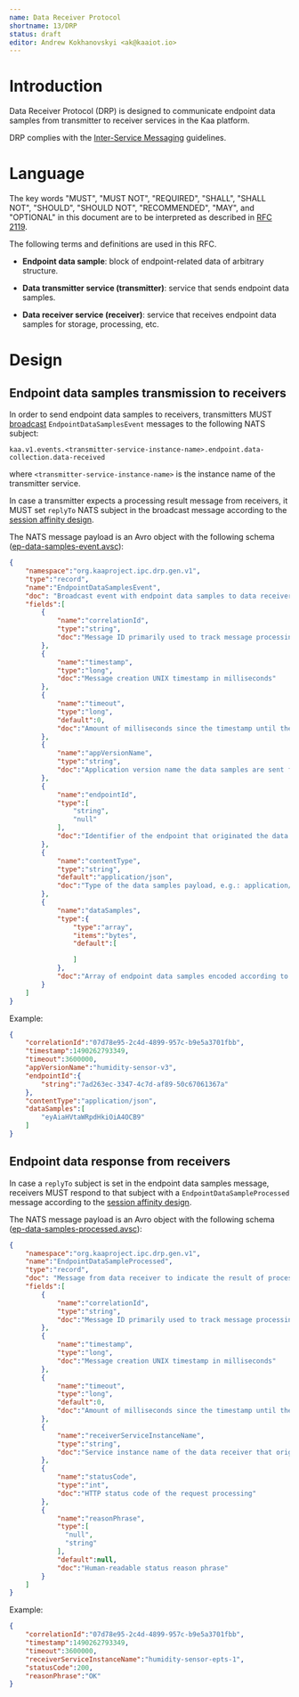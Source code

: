 ```yaml
---
name: Data Receiver Protocol
shortname: 13/DRP
status: draft
editor: Andrew Kokhanovskyi <ak@kaaiot.io>
---
```


<!-- toc -->


# Introduction

Data Receiver Protocol (DRP) is designed to communicate endpoint data samples from transmitter to receiver services in the Kaa platform.

DRP complies with the [Inter-Service Messaging](/0003/README.md) guidelines.


# Language

The key words "MUST", "MUST NOT", "REQUIRED", "SHALL", "SHALL NOT", "SHOULD", "SHOULD NOT", "RECOMMENDED", "MAY", and "OPTIONAL" in this document are to be interpreted as described in [RFC 2119](https://tools.ietf.org/html/rfc2119).

The following terms and definitions are used in this RFC.

- **Endpoint data sample**: block of endpoint-related data of arbitrary structure.

- **Data transmitter service (transmitter)**: service that sends endpoint data samples.

- **Data receiver service (receiver)**: service that receives endpoint data samples for storage, processing, etc.


# Design

## Endpoint data samples transmission to receivers

In order to send endpoint data samples to receivers, transmitters MUST [broadcast](/0003/README.md#broadcast-messaging) `EndpointDataSamplesEvent` messages to the following NATS subject:
```
kaa.v1.events.<transmitter-service-instance-name>.endpoint.data-collection.data-received
```
where `<transmitter-service-instance-name>` is the instance name of the transmitter service.

In case a transmitter expects a processing result message from receivers, it MUST set `replyTo` NATS subject in the broadcast message according to the [session affinity design](/0003/README.md#session-affinity).

The NATS message payload is an Avro object with the following schema ([ep-data-samples-event.avsc](./ep-data-samples-event.avsc)):

```json
{
    "namespace":"org.kaaproject.ipc.drp.gen.v1",
    "type":"record",
    "name":"EndpointDataSamplesEvent",
    "doc": "Broadcast event with endpoint data samples to data receivers",
    "fields":[
        {
            "name":"correlationId",
            "type":"string",
            "doc":"Message ID primarily used to track message processing across services"
        },
        {
            "name":"timestamp",
            "type":"long",
            "doc":"Message creation UNIX timestamp in milliseconds"
        },
        {
            "name":"timeout",
            "type":"long",
            "default":0,
            "doc":"Amount of milliseconds since the timestamp until the message expires. Value of 0 is reserved to indicate no expiration."
        },
        {
            "name":"appVersionName",
            "type":"string",
            "doc":"Application version name the data samples are sent for"
        },
        {
            "name":"endpointId",
            "type":[
                "string",
                "null"
            ],
            "doc":"Identifier of the endpoint that originated the data samples. Null for endpoint-unaware extensions."
        },
        {
            "name":"contentType",
            "type":"string",
            "default":"application/json",
            "doc":"Type of the data samples payload, e.g.: application/json, application/x-protobuf, etc."
        },
        {
            "name":"dataSamples",
            "type":{
                "type":"array",
                "items":"bytes",
                "default":[

                ]
            },
            "doc":"Array of endpoint data samples encoded according to the content type"
        }
    ]
}
```

Example:
```json
{
    "correlationId":"07d78e95-2c4d-4899-957c-b9e5a3701fbb",
    "timestamp":1490262793349,
    "timeout":3600000,
    "appVersionName":"humidity-sensor-v3",
    "endpointId":{
        "string":"7ad263ec-3347-4c7d-af89-50c67061367a"
    },
    "contentType":"application/json",
    "dataSamples":[
        "eyAiaHVtaWRpdHkiOiA4OCB9"
    ]
}
 ``` 


## Endpoint data response from receivers

In case a `replyTo` subject is set in the endpoint data samples message, receivers MUST respond to that subject with a `EndpointDataSampleProcessed` message according to the [session affinity design](/0003/README.md#session-affinity).

The NATS message payload is an Avro object with the following schema ([ep-data-samples-processed.avsc](./ep-data-samples-processed.avsc)):
```json
{
    "namespace":"org.kaaproject.ipc.drp.gen.v1",
    "name":"EndpointDataSampleProcessed",
    "type":"record",
    "doc": "Message from data receiver to indicate the result of processing endpoint data",
    "fields":[
        {
            "name":"correlationId",
            "type":"string",
            "doc":"Message ID primarily used to track message processing across services"
        },
        {
            "name":"timestamp",
            "type":"long",
            "doc":"Message creation UNIX timestamp in milliseconds"
        },
        {
            "name":"timeout",
            "type":"long",
            "default":0,
            "doc":"Amount of milliseconds since the timestamp until the message expires. Value of 0 is reserved to indicate no expiration."
        },
        {
            "name":"receiverServiceInstanceName",
            "type":"string",
            "doc":"Service instance name of the data receiver that originated the message"
        },
        {
            "name":"statusCode",
            "type":"int",
            "doc":"HTTP status code of the request processing"
        },
        {
            "name":"reasonPhrase",
            "type":[
              "null",
              "string"
            ],
            "default":null,
            "doc":"Human-readable status reason phrase"
        }
    ]
}
```

Example:
```json
{
    "correlationId":"07d78e95-2c4d-4899-957c-b9e5a3701fbb",
    "timestamp":1490262793349,
    "timeout":3600000,
    "receiverServiceInstanceName":"humidity-sensor-epts-1",
    "statusCode":200,
    "reasonPhrase":"OK"
}
```
